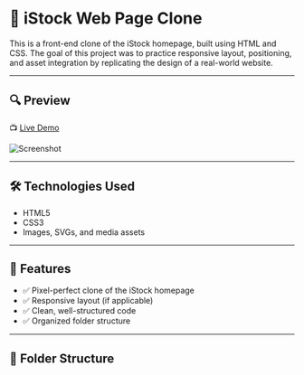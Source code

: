 # 📸 iStock Web Page Clone

This is a front-end clone of the iStock homepage, built using HTML and CSS. The goal of this project was to practice responsive layout, positioning, and asset integration by replicating the design of a real-world website.

---

## 🔍 Preview

📺 [Live Demo](https://kshitij-pal99.github.io/Clone_istock/) 

![Screenshot](./Images/Istock.png)

---

## 🛠️ Technologies Used

- HTML5
- CSS3
- Images, SVGs, and media assets

---

## 🎯 Features

- ✅ Pixel-perfect clone of the iStock homepage
- ✅ Responsive layout (if applicable)
- ✅ Clean, well-structured code
- ✅ Organized folder structure

---

## 📁 Folder Structure

